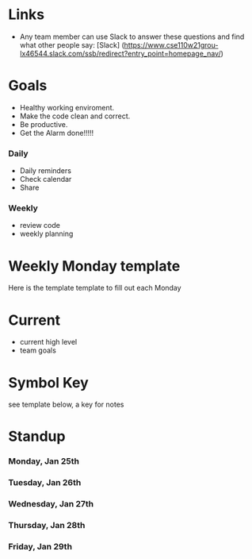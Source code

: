 # Links

* Any team member can use Slack to answer these questions and find what other people say: [Slack] (https://www.cse110w21grou-lx46544.slack.com/ssb/redirect?entry_point=homepage_nav/)


# Goals

* Healthy working enviroment.
* Make the code clean and correct.
* Be productive.
* Get the Alarm done!!!!!

### Daily

* Daily reminders
* Check calendar
* Share 

### Weekly

* review code
* weekly planning

# Weekly Monday template
Here is the template template to fill out each Monday

# Current

* current high level
* team goals

# Symbol Key
see template below, a key for notes

# Standup

### Monday, Jan 25th

### Tuesday, Jan 26th

### Wednesday, Jan 27th

### Thursday, Jan 28th

### Friday, Jan 29th


